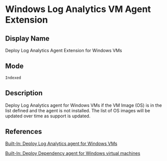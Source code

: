 # Windows Log Analytics VM Agent Extension

## Display Name

Deploy Log Analytics Agent Extension for Windows VMs

## Mode

`Indexed`

## Description

Deploy Log Analytics agent for Windows VMs if the VM Image (OS) is in the list defined and the agent is not installed. The list of OS images will be updated over time as support is updated.

## References

[Built-In: Deploy Log Analytics agent for Windows VMs](https://github.com/Azure/azure-policy/blob/master/built-in-policies/policyDefinitions/Monitoring/LogAnalyticsExtension_Windows_VM_Deploy.json)

[Built-In: Deploy Dependency agent for Windows virtual machines](https://github.com/Azure/azure-policy/blob/master/built-in-policies/policyDefinitions/Monitoring/DependencyAgentExtension_Windows_VM_Deploy.json)

